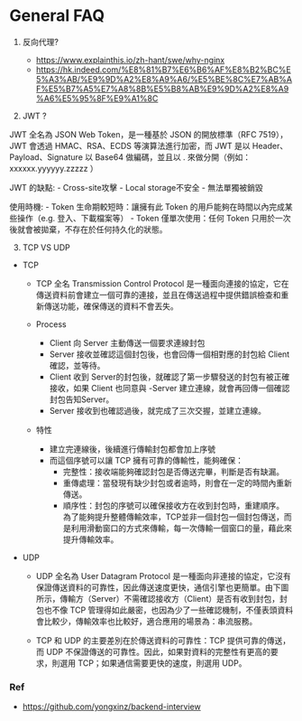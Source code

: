 # General FAQ

1. 反向代理?
	- https://www.explainthis.io/zh-hant/swe/why-nginx
	- https://hk.indeed.com/%E8%81%B7%E6%B6%AF%E8%B2%BC%E5%A3%AB/%E9%9D%A2%E8%A9%A6/%E5%BE%8C%E7%AB%AF%E5%B7%A5%E7%A8%8B%E5%B8%AB%E9%9D%A2%E8%A9%A6%E5%95%8F%E9%A1%8C

2. JWT ?

JWT 全名為 JSON Web Token，是一種基於 JSON 的開放標準（RFC 7519），JWT 會透過 HMAC、RSA、ECDS 等演算法進行加密，而 JWT 是以 Header、Payload、Signature 以 Base64 做編碼，並且以 . 來做分開（例如： xxxxxx.yyyyyy.zzzzz ）

JWT 的缺點:
	- Cross-site攻擊
	- Local storage不安全
	- 無法單獨被銷毀

使用時機:
	- Token 生命期較短時：讓擁有此 Token 的用戶能夠在時間以內完成某些操作（e.g. 登入、下載檔案等）
	- Token 僅單次使用：任何 Token 只用於一次後就會被拋棄，不存在於任何持久化的狀態。

3. TCP VS UDP

- TCP
	- TCP 全名 Transmission Control Protocol 是一種面向連接的協定，它在傳送資料前會建立一個可靠的連接，並且在傳送過程中提供錯誤檢查和重新傳送功能，確保傳送的資料不會丟失。

	- Process
		- Client 向 Server 主動傳送一個要求連線封包
		- Server 接收並確認這個封包後，也會回傳一個相對應的封包給 Client 確認，並等待。
		- Client 收到 Server的封包後，就確認了第一步驟發送的封包有被正確接收，如果 Client 也同意與 -Server 建立連線，就會再回傳一個確認封包告知Server。
		- Server 接收到也確認過後，就完成了三次交握，並建立連線。
	- 特性
		- 建立完連線後，後續進行傳輸封包都會加上序號
		- 而這個序號可以讓 TCP 擁有可靠的傳輸性，能夠確保：
			- 完整性：接收端能夠確認封包是否傳送完畢，判斷是否有缺漏。
			- 重傳處理：當發現有缺少封包或者逾時，則會在一定的時間內重新傳送。
			- 順序性：封包的序號可以確保接收方在收到封包時，重建順序。
		為了能夠提升整體傳輸效率，TCP並非一個封包一個封包傳送，而是利用滑動窗口的方式來傳輸，每一次傳輸一個窗口的量，藉此來提升傳輸效率。

- UDP
	- UDP 全名為 User Datagram Protocol 是一種面向非連接的協定，它沒有保證傳送資料的可靠性，因此傳送速度更快，通信引擎也更簡單。由下圖所示，傳輸方（Server）不需確認接收方（Client）是否有收到封包，封包也不像 TCP 管理得如此嚴密，也因為少了一些確認機制，不僅表頭資料會比較少，傳輸效率也比較好，適合應用的場景為：串流服務。

	- TCP 和 UDP 的主要差別在於傳送資料的可靠性：TCP 提供可靠的傳送，而 UDP 不保證傳送的可靠性。因此，如果對資料的完整性有更高的要求，則選用 TCP；如果通信需要更快的速度，則選用 UDP。


### Ref
- https://github.com/yongxinz/backend-interview